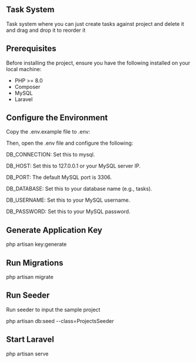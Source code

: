 
## Task System 

Task system where you can just create tasks against project  and delete it and drag and drop it to reorder it

## Prerequisites

Before installing the project, ensure you have the following installed on your local machine:

- PHP >= 8.0
- Composer
- MySQL
- Laravel 

## Configure the Environment 
Copy the .env.example file to .env:

Then, open the .env file and configure the following:

DB_CONNECTION: Set this to mysql.

DB_HOST: Set this to 127.0.0.1 or your MySQL server IP.

DB_PORT: The default MySQL port is 3306.

DB_DATABASE: Set this to your database name (e.g., tasks).

DB_USERNAME: Set this to your MySQL username.

DB_PASSWORD: Set this to your MySQL password.

## Generate Application Key

php artisan key:generate

##  Run Migrations

php artisan migrate

##  Run Seeder
Run seeder to input the sample project 

php artisan db:seed --class=ProjectsSeeder


##  Start Laravel 

php artisan serve
